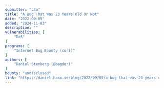 ```yaml
---
submitter: "c2a"
title: "A Bug That Was 23 Years Old Or Not"
date: "2022-09-05"
added: "2024-11-03"
description: ""
vulnerabilities: [
    "DoS"
]
programs: [
    "Internet Bug Bounty (curl)"
]
authors: [
    "Daniel Stenberg (@bagder)"
]
bounty: "undisclosed"
link: "https://daniel.haxx.se/blog/2022/09/05/a-bug-that-was-23-years-old-or-not/"
---
```





